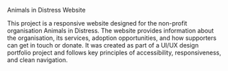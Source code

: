 Animals in Distress Website

This project is a responsive website designed for the non-profit organisation Animals in Distress. The website provides information about the organisation, its services, adoption opportunities, and how supporters can get in touch or donate.
It was created as part of a UI/UX design portfolio project and follows key principles of accessibility, responsiveness, and clean navigation.

